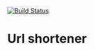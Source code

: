 [![Build Status](https://travis-ci.com/stanyx/shortly.svg?branch=master)](https://travis-ci.com/stanyx/shortly)

# Url shortener